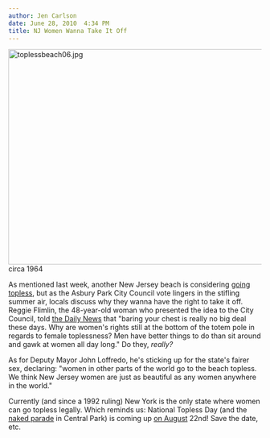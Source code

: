 ```yaml
---
author: Jen Carlson
date: June 28, 2010  4:34 PM
title: NJ Women Wanna Take It Off
---
```


<p><span class="mt-enclosure mt-enclosure-image" style="display: inline;"> <img alt="toplessbeach06.jpg" src="https://web.archive.org/web/20130522113347im_/http://gothamist.com/attachments/arts_jen/toplessbeach06.jpg" width="640" height="428" class="image-none"> </span><br>
<span class="photo_caption">circa 1964</span></p>

<p>As mentioned last week, another New Jersey beach is considering <a href="https://web.archive.org/web/20130522113347/http://gothamist.com/2010/06/22/jersey_beach.php">going topless</a>, but as the Asbury Park City Council vote lingers in the stifling summer air, locals discuss why they wanna have the right to take it off. Reggie Flimlin, the 48-year-old woman who presented the idea to the City Council, told <a href="https://web.archive.org/web/20130522113347/http://www.nydailynews.com/ny_local/2010/06/28/2010-06-28_asbury_park_eyes_fem_topless_beach.html">the Daily News</a> that &quot;baring your chest is really no big deal these days. Why are women&apos;s rights still at the bottom of the totem pole in regards to female toplessness? Men have better things to do than sit around and gawk at women all day long.&quot; Do they, <em>really?</em></p>

<p>As for Deputy Mayor John Loffredo, he&apos;s sticking up for the state&apos;s fairer sex, declaring: &quot;women in other parts of the world go to the beach topless. We think New Jersey women are just as beautiful as any women anywhere in the world.&quot;</p>

<p>Currently (and since a 1992 ruling) New York is the only state where women can go topless legally. Which reminds us: National Topless Day (and the <a href="https://web.archive.org/web/20130522113347/http://gothamist.com/2008/08/25/you_missed_it_topless_day_in_centra.php">naked parade</a> in Central Park) is coming up <a href="https://web.archive.org/web/20130522113347/http://gothamist.com/2009/08/24/things_we_missed_national_topless_d.php">on August</a> 22nd! Save the date, etc.</p>